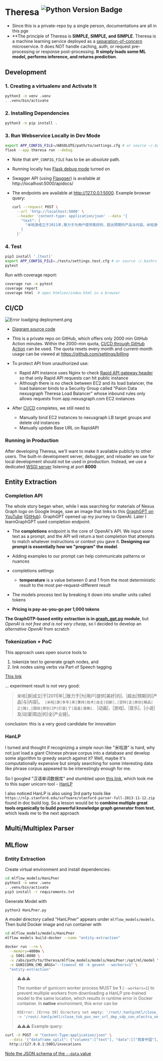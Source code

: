 Theresa <sup>![Python Version Badge](https://img.shields.io/badge/Python-3.10-brightgreen?style=flat-square&logo=python&logoColor=white)</sup>
=======

- Since this is a private-repo by a single person, documentations are all in this pge
- **The principle of Theresa is **SIMPLE, SIMPLE, and SIMPLE**. Theresa is a machine learning service deployed as a
  [separation-of-concern](https://stackoverflow.com/a/59492509) microservice. It does NOT handle caching, auth, or
  request pre-processing or response post-processing. **It simply loads some ML model, performs inference, and returns
  prediction**.




Development
-----------

### 1. Creating a virtualenv and Activate It

```bash
python3 -m venv .venv
. .venv/bin/activate
```

### 2. Installing Dependencies

```bash
python3 -m pip install .
```

### 3. Run Webservice Locally in Dev Mode

```bash
export APP_CONFIG_FILE=/ABSOLUTE/path/to/settings.cfg # or source ~/.bashrc
flask --app theresa run --debug
```

- Note that `APP_CONFIG_FILE` has to be an _absolute_ path.
- Running locally has [Flask debug mode](https://flask.palletsprojects.com/en/latest/quickstart/#debug-mode) turned on
- Swagger API (using [Flasgger](https://github.com/flasgger/flasgger)) is available at http://localhost:5000/apidocs/
- The endpoints are available at http://127.0.0.1:5000. Example browser query:

  ```bash
  curl --request POST \
    --url 'http://localhost:5000' \
    --header 'content-type: application/json' --data '{
      "text": [
        "米哈游成立于2011年,致力于为用户提供美好的、超出预期的产品与内容。米哈游多年来秉持技术自主创新,坚持走原创精品之路,围绕原创IP打造了涵盖漫画、动画、游戏、音乐、小说及动漫周边的全产业链。"
      ]
    }'
  ```

### 4. Test

```bash
pip3 install '.[test]'
export APP_CONFIG_FILE=./tests/settings.test.cfg # or source ~/.bashrc
pytest
```

Run with coverage report:

```bash
coverage run -m pytest
coverage report
coverage html  # open htmlcov/index.html in a browser
```

CI/CD
-----

![Error loadging deployment.png](./docs/deployment.png)

- [Diagram source code](./docs/deployment.drawio)
- This is a private repo on GitHub, which offers only 2000 min GitHub Action minutes. Within the 2000-min quota,
  [CI/CD through GitHub Action](.github/workflows/ci-cd.yml) can be used. The quota resets every month and current-month
  usage can be viewed at https://github.com/settings/billing
- To protect API from unauthorized use:

  - Rapid API instance uses Nginx to check
    [Rapid API gateway header](https://docs.rapidapi.com/docs/security-threat-protection#firewall-settings) so that only
    Rapid API requests can hit public instance
  - Although there is no check between EC2 and its load balancer, the load balancer binds to a Security Group called
    "Paion Data nexusgraph Theresa Load Balancer" whose inbound rules only allows requests from app.nexusgraph.com EC2
    instances

- After [CI/CD](./.github/workflows/ci-cd.yml) completes, we still need to

  - Manually bind EC2 instances to nexusgraph LB target groups and delete old instances
  - Manually update Base URL on RapidAPI

### Running in Production

After developing Theresa, we'll want to make it available publicly to other users. The built-in development server,
debugger, and reloader we use for local development should not be used in production. Instead, we use a dedicated
[WSGI server](#wsgi-servers) listening at port **8000**

Entity Extraction
-----------------

### Completion API

The whole story began when, while I was searching for materials of Nexus Graph logo on Google Image, saw an image that
links to this [GraphGPT on YouTube](https://www.youtube.com/watch?v=mYCIRcobukI&t=1s)
([GitHub](https://github.com/varunshenoy/GraphGPT)). GraphGPT opened up my journey to OpenAI. Later I learnGraphGPT used
completion endpoint.

- The **completions** endpoint is the core of OpenAI's API. We input some text as a prompt, and the API will return a
  text completion that attempts to match whatever instructions or context you gave it. **Designing our prompt is
  essentially how we "program" the model**.
- Adding examples to our prompt can help communicate patterns or nuances
- completions settings

  - **temperature** is a value between 0 and 1 from the most deterministic result to the most
    per-request-different result

- The models process text by breaking it down into smaller units called tokens
- **Pricing is pay-as-you-go per 1,000 tokens**

**The GraphGTP-based entity extraction is in [graph_gpt.py](./theresa/entity_extraction/graph_gpt.py) module**, but
_OpenAI is not free and is not very cheap_, so I decided to develop an _alternative OpenAI_ from scratch

### Tokenization + PoC

This approach uses open source tools to

1. tokenize text to generate graph nodes, and
2. link nodes using verbs via Part of Speech tagging

[This link](https://github.com/howl-anderson/Chinese_tokenizer_benchmark)

... experiment result is not very good:

> 米哈|游|成立|于|2011|年|,|致力于|为|用户|提供|美好|的|、|超出|预期|的|产品|与|内容|。`
> |米哈|游|多年|来|秉持|技术|自主|创新|,|坚持|走|原创|精品|之|路|,|围绕|原创|IP|打造|了|涵盖|漫画|、`
> |动画|、|游戏|、|音乐|、|小说|及|动漫|周边|的|全|产业链|。

conclusion: this is a very good candidate for innovation

### HanLP

I turned and thought if recognizing a simple noun like "米哈游" is hard, why not just load a giant Chinese phrase
corpus into a database and develop some algorithm to greedy search against it? Well, maybe it's computationally 
expensive but simply searching for some interesting data like phrase corpus appeared to be interestingly enough for me.

So I googled "汉语单词数据库" and stumbled upon
[this link](https://www.hankcs.com/nlp/corpus/tens-of-millions-of-giant-chinese-word-library-share.html), which took
me to this super unicorn tool - [HanLP](https://github.com/QubitPi/HanLP)

I also noticed HanLP is also using 3rd party tools like `https://nlp.stanford.edu/software/stanford-parser-full-2013-11-12.zip`
found in doc build log. So a lesson would be to **combine multiple great tools organically to build powerful knowledge
graph generator from text**, which leads me to the next approach

## Multi/Multiplex Parser

MLflow
------

### Entity Extraction

Create virtual environment and install dependencies:

```bash
cd mlflow_models/HanLPner
python3 -m venv .venv
. .venv/bin/activate
pip3 install -r requirements.txt
```

Generate Model with

```bash
python3 HanLPner.py
```

A model directory called "HanLPner" appears under `mlflow_models/models`. Then build Docker image and run container with

```bash
cd mlflow_models/models/HanLPner
mlflow models build-docker --name "entity-extraction"

docker run --rm \
  --memory=4000m \
  -p 5001:8080 \
  -v /abs/path/to/theresa/mlflow_models/models/HanLPner:/opt/ml/model \
  -e GUNICORN_CMD_ARGS="--timeout 60 -k gevent --workers=1" \
  "entity-extraction"
```

> ⚠️⚠️⚠️
> 
> The number of gunicorn worker process MUST be **1** (`--workers=1`) to prevent multiple workers from downloading a
> HanLP pre-trained model to the same location, which results in runtime error in Docker container. In **native**
> environment, this error can be
> 
> ```bash
> OSError: [Errno 39] Directory not empty: '/root/.hanlp/mtl/close_tok_pos_ner_srl_dep_sdp_con_electra_small_20210304_135840'
> -> '/root/.hanlp/mtl/close_tok_pos_ner_srl_dep_sdp_con_electra_small_20210111_124159'
> ```
> 
> ⚠️⚠️⚠️
Example query:

```bash
curl -X POST -H "Content-Type:application/json" \
  --data '{"dataframe_split": {"columns":["text"], "data":[["我爱中国"], ["米哈游成立于2011年,致力于为用户提供美好的、超出预期的产品与内容。米哈游多年来秉持技术自主创新,坚持走原创精品之路,围绕原创IP打造了涵盖漫画、动画、游戏、音乐、小说及动漫周边的全产业链。"]]}}' \
  http://127.0.0.1:5001/invocations
```

[Note the JSON schema of the `--data` value](https://stackoverflow.com/a/75104855)
